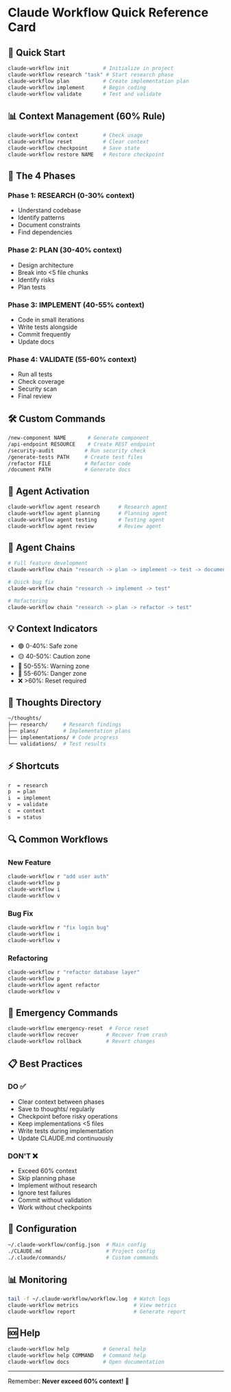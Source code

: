 # Claude Workflow Quick Reference Card

## 🚀 Quick Start

```bash
claude-workflow init           # Initialize in project
claude-workflow research "task" # Start research phase
claude-workflow plan           # Create implementation plan
claude-workflow implement      # Begin coding
claude-workflow validate       # Test and validate
```

## 📊 Context Management (60% Rule)

```bash
claude-workflow context        # Check usage
claude-workflow reset          # Clear context
claude-workflow checkpoint     # Save state
claude-workflow restore NAME   # Restore checkpoint
```

## 🎯 The 4 Phases

### Phase 1: RESEARCH (0-30% context)

- Understand codebase
- Identify patterns
- Document constraints
- Find dependencies

### Phase 2: PLAN (30-40% context)

- Design architecture
- Break into <5 file chunks
- Identify risks
- Plan tests

### Phase 3: IMPLEMENT (40-55% context)

- Code in small iterations
- Write tests alongside
- Commit frequently
- Update docs

### Phase 4: VALIDATE (55-60% context)

- Run all tests
- Check coverage
- Security scan
- Final review

## 🛠️ Custom Commands

```bash
/new-component NAME       # Generate component
/api-endpoint RESOURCE    # Create REST endpoint
/security-audit          # Run security check
/generate-tests PATH     # Create test files
/refactor FILE           # Refactor code
/document PATH           # Generate docs
```

## 🤖 Agent Activation

```bash
claude-workflow agent research      # Research agent
claude-workflow agent planning      # Planning agent
claude-workflow agent testing       # Testing agent
claude-workflow agent review        # Review agent
```

## 🔗 Agent Chains

```bash
# Full feature development
claude-workflow chain "research -> plan -> implement -> test -> document"

# Quick bug fix
claude-workflow chain "research -> implement -> test"

# Refactoring
claude-workflow chain "research -> plan -> refactor -> test"
```

## 💡 Context Indicators

- 🟢 0-40%: Safe zone
- 🟡 40-50%: Caution zone
- 🔶 50-55%: Warning zone
- 🔴 55-60%: Danger zone
- ❌ >60%: Reset required

## 📁 Thoughts Directory

```bash
~/thoughts/
├── research/     # Research findings
├── plans/        # Implementation plans
├── implementations/ # Code progress
└── validations/  # Test results
```

## ⚡ Shortcuts

```bash
r  = research
p  = plan
i  = implement
v  = validate
c  = context
s  = status
```

## 🔍 Common Workflows

### New Feature

```bash
claude-workflow r "add user auth"
claude-workflow p
claude-workflow i
claude-workflow v
```

### Bug Fix

```bash
claude-workflow r "fix login bug"
claude-workflow i
claude-workflow v
```

### Refactoring

```bash
claude-workflow r "refactor database layer"
claude-workflow p
claude-workflow agent refactor
claude-workflow v
```

## 🚨 Emergency Commands

```bash
claude-workflow emergency-reset  # Force reset
claude-workflow recover         # Recover from crash
claude-workflow rollback        # Revert changes
```

## 📋 Best Practices

### DO ✅

- Clear context between phases
- Save to thoughts/ regularly
- Checkpoint before risky operations
- Keep implementations <5 files
- Write tests during implementation
- Update CLAUDE.md continuously

### DON'T ❌

- Exceed 60% context
- Skip planning phase
- Implement without research
- Ignore test failures
- Commit without validation
- Work without checkpoints

## 🔧 Configuration

```bash
~/.claude-workflow/config.json  # Main config
./CLAUDE.md                     # Project config
./.claude/commands/             # Custom commands
```

## 📊 Monitoring

```bash
tail -f ~/.claude-workflow/workflow.log  # Watch logs
claude-workflow metrics                  # View metrics
claude-workflow report                   # Generate report
```

## 🆘 Help

```bash
claude-workflow help           # General help
claude-workflow help COMMAND   # Command help
claude-workflow docs           # Open documentation
```

---

Remember: **Never exceed 60% context!** 🎯
